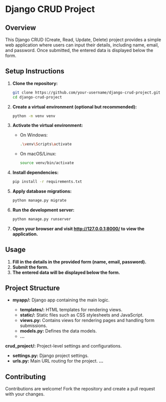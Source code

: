 # Django CRUD Project

## Overview

This Django CRUD (Create, Read, Update, Delete) project provides a simple web application where users can input their details, including name, email, and password. Once submitted, the entered data is displayed below the form.

## Setup Instructions

1. **Clone the repository:**

   ```bash
   git clone https://github.com/your-username/django-crud-project.git
   cd django-crud-project

2. **Create a virtual environment (optional but recommended):**
    
    ```bash
    python -m venv venv

3. **Activate the virtual environment:**

    * On Windows:

        ```bash
        .\venv\Scripts\activate


    * On macOS/Linux:

        ```bash
        source venv/bin/activate

4. **Install dependencies:**

    ```bash
    pip install -r requirements.txt

5. **Apply database migrations:**

    ```bash
    python manage.py migrate

6. **Run the development server:**

    ```bash
    python manage.py runserver

7. **Open your browser and visit http://127.0.0.1:8000/ to view the application.**

## Usage

1. **Fill in the details in the provided form (name, email, password).**
2. **Submit the form.**
3. **The entered data will be displayed below the form.**

## Project Structure

* **myapp/:** Django app containing the main logic.

    * **templates/:** HTML templates for rendering views.
    * **static/:** Static files such as CSS stylesheets and JavaScript.
    * **views.py:** Contains views for rendering pages and handling form submissions.
    * **models.py:** Defines the data models.
    * **...**

**crud_project/:** Project-level settings and configurations.

   * **settings.py:** Django project settings.
   * **urls.py:** Main URL routing for the project.
**...**

## Contributing

Contributions are welcome! Fork the repository and create a pull request with your changes.
